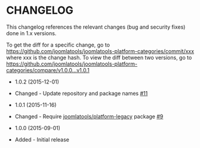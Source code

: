 CHANGELOG
=========

This changelog references the relevant changes (bug and security fixes) done in 1.x versions.

To get the diff for a specific change, go to https://github.com/joomlatools/joomlatools-platform-categories/commit/xxx where xxx is the
change hash. To view the diff between two versions, go to https://github.com/joomlatools/joomlatools-platform-categories/compare/v1.0.0...v1.0.1

* 1.0.2 (2015-12-01)
 * Changed - Update repository and package names [#11](https://github.com/joomlatools/joomlatools-platform-categories/issues/11)

* 1.0.1 (2015-11-16)
 * Changed - Require [joomlatools/platform-legacy](https://github.com/joomlatools/joomlatools-platform-legacy) package [#9](https://github.com/joomlatools/joomlatools-platform-categories/issues/9)

* 1.0.0 (2015-09-01)
 * Added - Initial release
